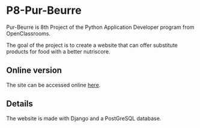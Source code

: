 # P8-Pur-Beurre

Pur-Beurre is 8th Project of the Python Application Developer program from OpenClassrooms.

The goal of the project is to create a website that can offer substitute products for food with a better nutriscore.

## Online version 
The site can be accessed online [here](http://pur-beurre-cc.herokuapp.com/  "Pur Beurre").

## Details
The website is made with Django and a PostGreSQL database.


